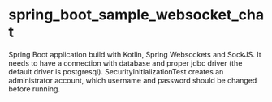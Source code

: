 # spring_boot_sample_websocket_chat

Spring Boot application build with Kotlin, Spring Websockets and SockJS.
It needs to have a connection with database and proper jdbc driver (the default driver is postgresql).
SecurityInitializationTest creates an administrator account, which username and password should be changed before running.